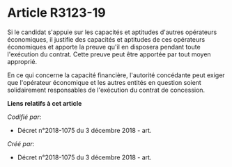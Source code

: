 # Article R3123-19

Si le candidat s'appuie sur les capacités et aptitudes d'autres opérateurs économiques, il justifie des capacités et
aptitudes de ces opérateurs économiques et apporte la preuve qu'il en disposera pendant toute l'exécution du contrat. Cette
preuve peut être apportée par tout moyen approprié.

En ce qui concerne la capacité financière, l'autorité concédante peut exiger que l'opérateur économique et les autres entités
en question soient solidairement responsables de l'exécution du contrat de concession.

**Liens relatifs à cet article**

_Codifié par_:

  - Décret n°2018-1075 du 3 décembre 2018 - art.

_Créé par_:

  - Décret n°2018-1075 du 3 décembre 2018 - art.
